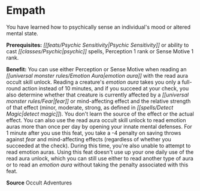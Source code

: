 ﻿---
cssclass: [feats]

---
# Empath

You have learned how to psychically sense an individual's mood or altered mental state.

**Prerequisites:** _[[feats/Psychic Sensitivity|Psychic Sensitivity]]_ or ability to cast _[[classes/Psychic|psychic]]_ spells, Perception 1 rank or Sense Motive 1 rank.

**Benefit:** You can use either Perception or Sense Motive when reading an _[[universal monster rules/Emotion Aura|emotion aura]]_ with the read aura occult skill unlock. Reading a creature's _emotion aura_ takes you only a full-round action instead of 10 minutes, and if you succeed at your check, you also determine whether that creature is currently affected by a _[[universal monster rules/Fear|fear]]_ or mind-affecting effect and the relative strength of that effect (minor, moderate, strong, as defined in _[[spells/Detect Magic|detect magic]]_). You don't learn the source of the effect or the actual effect. You can also use the read aura occult skill unlock to read emotion auras more than once per day by opening your innate mental defenses. For 1 minute after you use this feat, you take a -4 penalty on saving throws against _fear_ and mind-affecting effects (regardless of whether you succeeded at the check). During this time, you're also unable to attempt to read emotion auras. Using this feat doesn't use up your one daily use of the read aura unlock, which you can still use either to read another type of aura or to read an _emotion aura_ without taking the penalty associated with this feat.

**Source** Occult Adventures